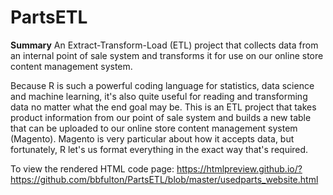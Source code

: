 # PartsETL

<b>Summary</b>  An Extract-Transform-Load (ETL) project that collects data from an internal point of sale system and transforms it for use on our online store content management system.

Because R is such a powerful coding language for statistics, data science and machine learning, it's also quite useful for reading and transforming data no matter what the end goal may be.  This is an ETL project that takes product information from our point of sale system and builds a new table that can be uploaded to our online store content management system (Magento).  Magento is very particular about how it accepts data, but fortunately, R let's us format everything in the exact way that's required.

To view the rendered HTML code page:  https://htmlpreview.github.io/?https://github.com/bbfulton/PartsETL/blob/master/usedparts_website.html
